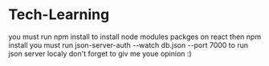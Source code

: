 # Tech-Learning
you must run npm install to install node modules packges on react then npm install
you must run json-server-auth --watch db.json --port 7000 to run json server localy
don't forget to giv me youe opinion :)
